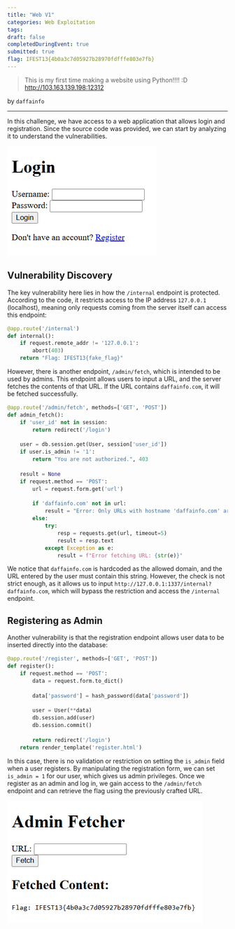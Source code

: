 ```yaml
---
title: "Web V1"
categories: Web Exploitation
tags: 
draft: false
completedDuringEvent: true
submitted: true
flag: IFEST13{4b0a3c7d05927b28970fdfffe803e7fb}
---
```

> This is my first time making a website using Python!!!! :D 
> http://103.163.139.198:12312

by `daffainfo`

---

In this challenge, we have access to a web application that allows login and registration. Since the source code was provided, we can start by analyzing it to understand the vulnerabilities.

![alt text](image-1.png)

## Vulnerability Discovery

The key vulnerability here lies in how the `/internal` endpoint is protected. According to the code, it restricts access to the IP address `127.0.0.1` (localhost), meaning only requests coming from the server itself can access this endpoint:

```python
@app.route('/internal')
def internal():
    if request.remote_addr != '127.0.0.1':
        abort(403)
    return "Flag: IFEST13{fake_flag}"
```

However, there is another endpoint, `/admin/fetch`, which is intended to be used by admins. This endpoint allows users to input a URL, and the server fetches the contents of that URL. If the URL contains `daffainfo.com`, it will be fetched successfully.

```python
@app.route('/admin/fetch', methods=['GET', 'POST'])
def admin_fetch():
    if 'user_id' not in session:
        return redirect('/login')

    user = db.session.get(User, session['user_id'])
    if user.is_admin != '1':
        return "You are not authorized.", 403

    result = None
    if request.method == 'POST':
        url = request.form.get('url')

        if 'daffainfo.com' not in url:
            result = "Error: Only URLs with hostname 'daffainfo.com' are allowed."
        else:
            try:
                resp = requests.get(url, timeout=5)
                result = resp.text
            except Exception as e:
                result = f"Error fetching URL: {str(e)}"
```

We notice that `daffainfo.com` is hardcoded as the allowed domain, and the URL entered by the user must contain this string. However, the check is not strict enough, as it allows us to input `http://127.0.0.1:1337/internal?daffainfo.com`, which will bypass the restriction and access the `/internal` endpoint.

## Registering as Admin

Another vulnerability is that the registration endpoint allows user data to be inserted directly into the database:

```python
@app.route('/register', methods=['GET', 'POST'])
def register():
    if request.method == 'POST':
        data = request.form.to_dict()
        
        data['password'] = hash_password(data['password'])

        user = User(**data)
        db.session.add(user)
        db.session.commit()
        
        return redirect('/login')
    return render_template('register.html')
```

In this case, there is no validation or restriction on setting the `is_admin` field when a user registers. By manipulating the registration form, we can set `is_admin = 1` for our user, which gives us admin privileges. Once we register as an admin and log in, we gain access to the `/admin/fetch` endpoint and can retrieve the flag using the previously crafted URL.

![alt text](image.png)
